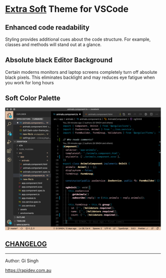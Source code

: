 # [Extra Soft](https://marketplace.visualstudio.com/items?itemName=gi.extra-soft) Theme for VSCode

## Enhanced code readability

Styling provides additional cues about the code structure. For example, classes and methods will stand out at a glance.

## Absolute black Editor Background

Certain moderns monitors and laptop screens completely turn off absolute black pixels. This eliminates backlight and may reduces eye fatigue when you work for long hours

## Soft Color Palette

![screenshot](https://raw.githubusercontent.com/kwalski/extra-soft/master/screenshot.jpg)

## [CHANGELOG](https://github.com/kwalski/extra-soft/raw/master/CHANGELOG.md)

---

Author: Gi Singh

https://rapidev.com.au
